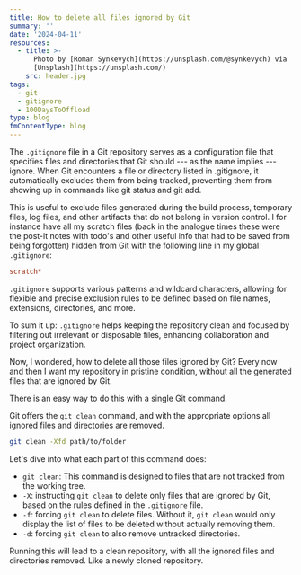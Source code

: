 ```yaml
---
title: How to delete all files ignored by Git
summary: ''
date: '2024-04-11'
resources:
  - title: >-
      Photo by [Roman Synkevych](https://unsplash.com/@synkevych) via
      [Unsplash](https://unsplash.com/)
    src: header.jpg
tags:
  - git
  - gitignore
  - 100DaysToOffload
type: blog
fmContentType: blog
---
```


The `.gitignore` file in a Git repository serves as a configuration file that specifies files and directories that Git should --- as the name implies --- ignore. When Git encounters a file or directory listed in .gitignore, it automatically excludes them from being tracked, preventing them from showing up in commands like git status and git add.

This is useful to exclude files generated during the build process, temporary files, log files, and other artifacts that do not belong in version control. I for instance have all my scratch files (back in the analogue times these were the post-it notes with todo's and other useful info that had to be saved from being forgotten) hidden from Git with the following line in my global `.gitignore`:

```ini
scratch*
```

`.gitignore` supports various patterns and wildcard characters, allowing for flexible and precise exclusion rules to be defined based on file names, extensions, directories, and more.

To sum it up: `.gitignore` helps keeping the repository clean and focused by filtering out irrelevant or disposable files, enhancing collaboration and project organization.

Now, I wondered, how to delete all those files ignored by Git? Every now and then I want my repository in pristine condition, without all the generated files that are ignored by Git.

There is an easy way to do this with a single Git command.

Git offers the `git clean` command, and with the appropriate options all ignored files and directories are removed.

```bash
git clean -Xfd path/to/folder
```

Let's dive into what each part of this command does:

- `git clean`: This command is designed to files that are not tracked from the working tree.
- `-X`: instructing `git clean` to delete only files that are ignored by Git, based on the rules defined in the `.gitignore` file.
- `-f`: forcing `git clean` to delete files. Without it, `git clean` would only display the list of files to be deleted without actually removing them.
- `-d`: forcing `git clean` to also remove untracked directories.

Running this will lead to a clean repository, with all the ignored files and directories removed. Like a newly cloned repository.
